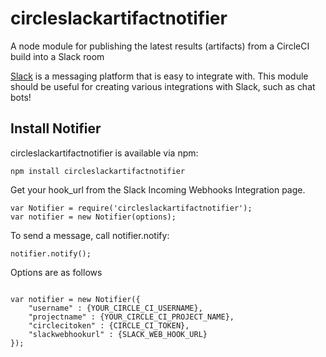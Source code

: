 # circleslackartifactnotifier

A node module for publishing the latest results (artifacts) from a CircleCI build into a Slack room

[Slack](https://slack.com/) is a messaging platform that is easy to integrate with.
This module should be useful for creating various integrations with Slack, such as
chat bots!

## Install Notifier

circleslackartifactnotifier is available via npm:

```
npm install circleslackartifactnotifier
```


Get your hook_url from the Slack Incoming Webhooks Integration page.

```
var Notifier = require('circleslackartifactnotifier');
var notifier = new Notifier(options);
```

To send a message, call notifier.notify:

```
notifier.notify();
```

Options are as follows 
```

var notifier = new Notifier({
	"username" : {YOUR_CIRCLE_CI_USERNAME},
	"projectname" : {YOUR_CIRCLE_CI_PROJECT_NAME},
	"circlecitoken" : {CIRCLE_CI_TOKEN},
	"slackwebhookurl" : {SLACK_WEB_HOOK_URL}
});
```
